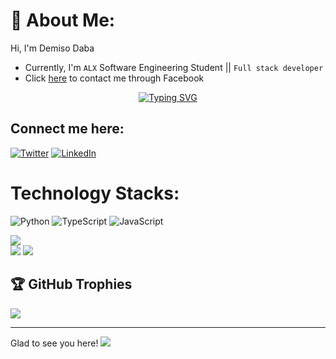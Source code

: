 # 💫 About Me:
Hi, I'm Demiso Daba
* Currently, I'm `ALX` Software Engineering Student || ```Full stack developer```
* Click [here](https://www.facebook.com/profile.php?id=100080692414407) to contact me through Facebook

<p align="center">
  <a href="https://git.io/typing-svg"><img src="https://readme-typing-svg.herokuapp.com?font=Fira+Code&size=22&pause=1000&width=435&lines=Tomorrow+will+be+better%2C+;and+if+its+not+;I'll+say+it+again+" alt="Typing SVG" /></a>
</p>

## Connect me here:
[![Twitter](https://img.shields.io/badge/Twitter-%231DA1F2.svg?logo=Twitter&logoColor=white)](https://twitter.com/@DemoNkmt1) 
[![LinkedIn](https://img.shields.io/badge/LinkedIn-%230077B5.svg?logo=linkedin&logoColor=white)](https://linkedin.com/in/demiso-daba-swre)
# Technology Stacks:
![Python](https://img.shields.io/badge/python-3670A0?style=for-the-badge&logo=python&logoColor=ffdd54) ![TypeScript](https://img.shields.io/badge/typescript-%23007ACC.svg?style=for-the-badge&logo=typescript&logoColor=white) ![JavaScript](https://img.shields.io/badge/javascript-%23323330.svg?style=for-the-badge&logo=javascript&logoColor=%23F7DF1E)

![](https://github-readme-stats.vercel.app/api?username=DemisoDaba&theme=radical&hide_border=true&include_all_commits=true&count_private=true)<br/> 
![](https://github-readme-stats.vercel.app/api/top-langs/?username=DemisoDaba&theme=dark&hide_border=true&include_all_commits=true&count_private=true&layout=compact)
![](https://github-readme-stats.vercel.app/api/top-langs/?username=DemisoDaba&theme=radical&hide_border=true&include_all_commits=true&count_private=true&layout=compact)
## 🏆 GitHub Trophies
![](https://github-profile-trophy.vercel.app/?username=DemisoDaba&theme=radical&no-frame=false&no-bg=false&margin-w=4)

---
Glad to see you here! [![](https://visitcount.itsvg.in/api?id=DemisoDaba&icon=0&color=0)](https://visitcount.itsvg.in)

<!-- Proudly created with GPRM ( https://gprm.itsvg.in ) -->
